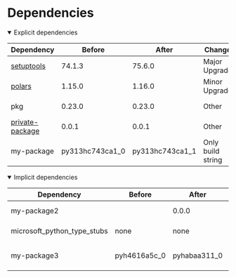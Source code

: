 # Dependencies

<details open>
<summary>Explicit dependencies</summary>

|Dependency|Before|After|Change|Environments|
|-|-|-|-|-|
|[setuptools](https://pypi.org/project/setuptools)|74.1.3|75.6.0|Major Upgrade|*all envs* on osx-arm64|
|[polars](https://prefix.dev/channels/conda-forge/packages/polars)|1.15.0|1.16.0|Minor Upgrade|*all envs* on osx-arm64|
|pkg|0.23.0|0.23.0|Other|*all envs* on linux-64|
|[private-package](https://prefix.dev/channels/setup-pixi-test/packages/private-package)|0.0.1|0.0.1|Other|*all envs* on osx-arm64|
|my-package|py313hc743ca1_0|py313hc743ca1_1|Only build string|*all envs* on osx-arm64|

</details>

<details open>
<summary>Implicit dependencies</summary>

|Dependency|Before|After|Change|Environments|
|-|-|-|-|-|
|my-package2||0.0.0|Added|*all envs* on osx-arm64|
|microsoft_python_type_stubs|none|none|Other|*all envs* on linux-64|
|my-package3|pyh4616a5c_0|pyhabaa311_0|Only build string|*all envs* on osx-arm64|

</details>

[^1]: **Bold** means explicit dependency.
[^2]: Dependency got downgraded.

